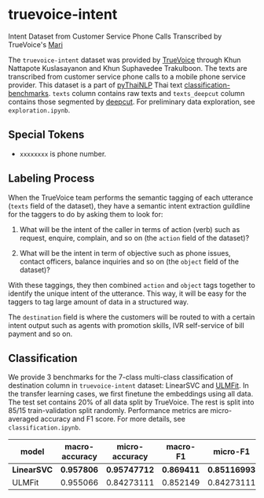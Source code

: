 # truevoice-intent
Intent Dataset from Customer Service Phone Calls Transcribed by TrueVoice's [Mari](http://www.truevoice.co.th/en/true-voice-mari/)

The `truevoice-intent` dataset was provided by [TrueVoice](http://www.truevoice.co.th/) through Khun Nattapote Kuslasayanon and Khun Suphavedee Trakulboon. The texts are transcribed from customer service phone calls to a mobile phone service provider. This dataset is a part of [pyThaiNLP](https://github.com/PyThaiNLP/) Thai text [classification-benchmarks](https://github.com/PyThaiNLP/classification-benchmarks). `texts` column contains raw texts and `texts_deepcut` column contains those segmented by [deepcut](https://github.com/rkcosmos/deepcut). For preliminary data exploration, see `exploration.ipynb`.

## Special Tokens

- `xxxxxxxx` is phone number.

## Labeling Process

When the TrueVoice team performs the semantic tagging of each utterance (`texts` field of the dataset), they have a semantic intent extraction guildline for the taggers to do by asking them to look for:

1. What will be the intent of the caller in terms of action (verb) such as request, enquire, complain, and so on (the `action` field of the dataset)?

2. What will be the intent in term of objective such as phone issues, contact officers, balance inquiries and so on (the `object` field of the dataset)?

With these taggings, they then combined `action` and `object` tags together to identify the unique intent of the utterance. This way, it will be easy for the taggers to tag large amount of data in a structured way.

The `destination` field is where the customers will be routed to with a certain intent output such as agents with promotion skills, IVR self-service of bill payment and so on.

## Classification 

We provide 3 benchmarks for the 7-class multi-class classification of destination column in `truevoice-intent` dataset: LinearSVC and [ULMFit](https://github.com/cstorm125/thai2fit). In the transfer learning cases, we first finetune the embeddings using all data. The test set contains 20% of all data split by TrueVoice. The rest is split into 85/15 train-validation split randomly. Performance metrics are micro-averaged accuracy and F1 score. For more details, see `classification.ipynb`.

| model     | macro-accuracy | micro-accuracy | macro-F1       | micro-F1   |
|-----------|----------------|----------------|----------------|------------|
| **LinearSVC** | **0.957806**       | **0.95747712**     |       **0.869411** | **0.85116993** |
| ULMFit    | 0.955066       | 0.84273111     | 0.852149       | 0.84273111 |
